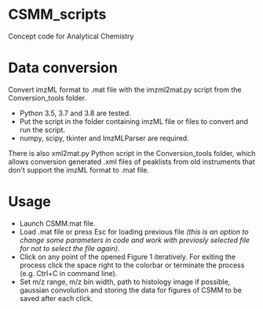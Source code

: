 # CSMM_scripts
Concept code for Analytical Chemistry


# Data conversion 
Convert imzML format to .mat file with the imzml2mat.py script from the Conversion_tools folder.
* Python 3.5, 3.7 and 3.8 are tested.
* Put the script in the folder containing imzML file or files to convert and run the script.
* numpy, scipy, tkinter and ImzMLParser are required.

There is also xml2mat.py Python script in the Conversion_tools folder, which allows conversion generated .xml files of peaklists from old instruments that don't support the imzML format to .mat file.

# Usage
* Launch CSMM.mat file.
* Load .mat file or press Esc for loading previous file *(this is an option to change some parameters in code and work with previosly selected file for not to select the file again)*.
* Click on any point of the opened Figure 1 iteratively. For exiting the process click the space right to the colorbar or terminate the process (e.g. Ctrl+C in command line).
* Set m/z range, m/z bin width, path to histology image if possible, gaussian convolution and storing the data for figures of CSMM to be saved after each click.
